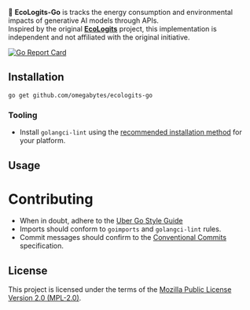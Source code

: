 🌱 **EcoLogits-Go** is tracks the energy consumption and environmental impacts of generative AI models through APIs.  
Inspired by the original **[EcoLogits](https://github.com/genai-impact/ecologits/tree/2efe102922e6d6b092b45f00d11c6b4355a9d53a)** project, this implementation is independent and not affiliated with the original initiative.  

[![Go Report Card](https://goreportcard.com/badge/github.com/omegabytes/ecologits-go)](https://goreportcard.com/report/github.com/omegabytes/ecologits-go)
## Installation

```shell
go get github.com/omegabytes/ecologits-go
```

### Tooling
* Install `golangci-lint` using the [recommended installation method](https://golangci-lint.run/welcome/install/#ci-installation) for your platform.

## Usage

# Contributing
* When in doubt, adhere to the [Uber Go Style Guide](https://github.com/uber-go/guide/blob/master/style.md#uber-go-style-guide)
* Imports should conform to `goimports` and `golangci-lint` rules.
* Commit messages should confirm to the [Conventional Commits](https://www.conventionalcommits.org/en/v1.0.0/) specification.

## License

This project is licensed under the terms of the [Mozilla Public License Version 2.0 (MPL-2.0)](https://www.mozilla.org/en-US/MPL/2.0/).